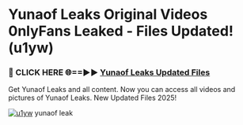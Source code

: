 # Yunaof Leaks Original Videos 0nlyFans Leaked - Files Updated! (u1yw)

<h3>🔴 CLICK HERE 🌐==►► <a href="https://tinyurl.com/x26r9saj" rel="nofollow">Yunaof Leaks Updated Files</a></h3>

Get Yunaof Leaks and all content. Now you can access all videos and pictures of Yunaof Leaks. New Updated Files 2025!

[![u1yw](https://i.imgur.com/LkgZPqh.gif)](https://tinyurl.com/x26r9saj)
yunaof leak